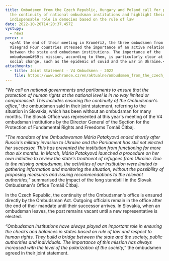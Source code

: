 ```yaml
---
title: Ombudsmen from the Czech Republic, Hungary and Poland call for preserving
  the continuity of national ombudsman institutions and highlight their
  indispensable role in democies based on the rule of law
date: 2022-10-20T14:20:37.457Z
vystupy:
  - news
perex: >
  <p>At the end of their meeting in Kroměříž, the three ombudsmen from the
  Visegrad Four countries stressed the importance of an active relationship
  between the state and ombudsman institutions. The importance of the
  ombudsman&#39;s mission, according to them, is particularly clear at a time of
  social change, such as the epidemic of covid and the war in Ukraine.</p>
attachments:
  - title: Joint Statement - V4 Ombudsmen - 2022
    file: https://www.ochrance.cz/en/aktualne/ombudsmen_from_the_czech_republic_hungary_and_poland_call_for_preserving_the_continuity_of_national_ombudsman_institutions_and_highlight_their_indispensable_role_in_democies_based_on_the_rule_of_law/joint_statement_v4_kromeriz_2022.pdf
---
```

<p><em>&quot;We call on national governments and parliaments to ensure that the protection of human rights at the national level is in no way limited or compromised. This includes ensuring the continuity of the Ombudsman&#39;s office,&quot;</em> the ombudsmen said in their joint statement, referring to the situation in Slovakia, which has been without an ombudsman for many months. The Slovak Office was represented at this year&#39;s meeting of the V4 ombudsman institutions by the Director General of the Section for the Protection of Fundamental Rights and Freedoms Tomáš Čitbaj.</p>

<p><em>&quot;The mandate of the Ombudswoman Mária Patakyová ended shortly after Russia&#39;s military invasion to Ukraine and the Parliament has still not elected her successor. This has prevented the institution from functioning for more than six months. In March, Mária Patakyová launched a procedure on her own initiative to review the state&#39;s treatment of refugees from Ukraine. Due to the missing ombudsman, the activities of our institution were limited to gathering information and monitoring the situation, without the possibility of proposing measures and issuing recommendations to the relevant authorities,&quot;</em> summarised the impact of the long standstill in the Slovak Ombudsman&#39;s Office Tomáš Čitbaj.</p>

<p>In the Czech Republic, the continuity of the Ombudsman&#39;s office is ensured directly by the Ombudsman Act. Outgoing officials remain in the office after the end of their mandate until their successor arrives. In Slovakia, when an ombudsman leaves, the post remains vacant until a new representative is elected.&nbsp;</p>

<p><em>&ldquo;Ombudsman Institutions have always played an important role in ensuring the checks and balances in states based on rule of law and respect to human rights. They build a bridge between the state and the society, public authorities and individuals. The importance of this mission has always increased with the level of the polarization of the society,&rdquo; </em>the ombudsmen agreed in their joint statement.</p>
